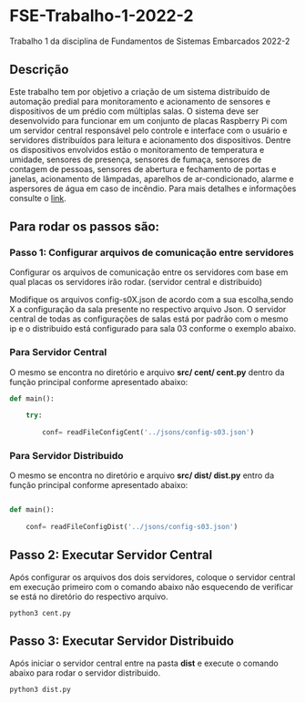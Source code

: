 # FSE-Trabalho-1-2022-2
Trabalho 1 da disciplina de Fundamentos de Sistemas Embarcados 2022-2

 
## Descrição

Este trabalho tem por objetivo a criação de um sistema distribuído de automação predial para monitoramento e acionamento de sensores e dispositivos de um prédio com múltiplas salas. O sistema deve ser desenvolvido para funcionar em um conjunto de placas Raspberry Pi com um servidor central responsável pelo controle e interface com o usuário e servidores distribuídos para leitura e acionamento dos dispositivos. Dentre os dispositivos envolvidos estão o monitoramento de temperatura e umidade, sensores de presença, sensores de fumaça, sensores de contagem de pessoas, sensores de abertura e fechamento de portas e janelas, acionamento de lâmpadas, aparelhos de ar-condicionado, alarme e aspersores de água em caso de incêndio. Para mais detalhes e informações consulte o [link](https://gitlab.com/fse_fga/trabalhos-2022_2/trabalho-1-2022-2).

## Para rodar os passos são: 

### Passo 1: Configurar arquivos de comunicação entre servidores

Configurar os arquivos de comunicação entre os servidores com base em qual placas os servidores irão rodar. (servidor central e distribuido)

Modifique os arquivos config-s0X.json de acordo com a sua escolha,sendo X a configuração da sala presente no respectivo arquivo Json.
O servidor central de todas as configurações  de salas está por padrão com o mesmo ip e o distribuido está configurado para sala 03 conforme o exemplo abaixo.

### Para Servidor Central

O mesmo se encontra no diretório  e arquivo **src/ cent/ cent.py**  dentro da função principal conforme apresentado abaixo:

```python
def main():
 
    try:
       
        conf= readFileConfigCent('../jsons/config-s03.json')
```

### Para Servidor Distribuido

O mesmo se encontra no diretório  e arquivo **src/ dist/ dist.py** entro da função principal conforme apresentado abaixo:

```python

def main():
    
    conf= readFileConfigDist('../jsons/config-s03.json')
```

## Passo 2: Executar Servidor Central
Após configurar os arquivos dos dois servidores, coloque o servidor central em execução primeiro com o comando abaixo não esquecendo de verificar se está no diretório do respectivo arquivo. 
```terminal
python3 cent.py
```
## Passo 3: Executar Servidor Distribuido
Após iniciar o servidor central entre na pasta **dist** e execute o comando abaixo para rodar o servidor distribuido.
```terminal
python3 dist.py
```





